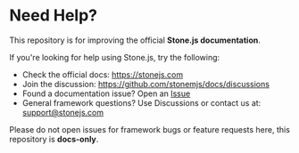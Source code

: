 # Need Help?

This repository is for improving the official **Stone.js documentation**.

If you're looking for help using Stone.js, try the following:

- Check the official docs: https://stonejs.com
- Join the discussion: https://github.com/stonemjs/docs/discussions
- Found a documentation issue? Open an [Issue](https://github.com/stonemjs/docs/issues)
- General framework questions? Use Discussions or contact us at: support@stonejs.com

Please do not open issues for framework bugs or feature requests here, this repository is **docs-only**.
